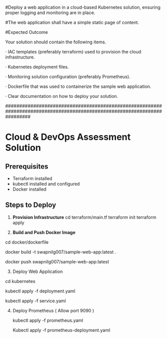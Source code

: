 #Deploy a web application in a cloud-based Kubernetes solution, ensuring proper logging and monitoring are in place.

#The web application shall have a simple static page of content.

#Expected Outcome

Your solution should contain the following items.

·    IAC templates (preferably terraform) used to provision the cloud infrastructure.

·    Kubernetes deployment files.

·    Monitoring solution configuration (preferably Prometheus).

·    Dockerfile that was used to containerize the sample web application.

·    Clear documentation on how to deploy your solution.

#########################################################################################################################

# Cloud & DevOps Assessment Solution

## Prerequisites
- Terraform installed
- kubectl installed and configured
- Docker installed

## Steps to Deploy

1. **Provision Infrastructure**
   cd terraform/main.tf
   terraform init
   terraform apply

2. **Build and Push Docker Image**
   
  cd docker/dockerfile
  
  docker build -t swapnilg007/sample-web-app:latest .
  
  docker push swapnilg007/sample-web-app:latest

3. Deploy Web Application

  cd kubernetes
  
  kubectl apply -f deployment.yaml
  
  kubectl apply -f service.yaml
  
4. Deploy Prometheus ( Allow port 9090 )
   
   kubectl apply -f prometheus.yaml
   
   Kubectl apply -f prometheus-deployment.yaml




